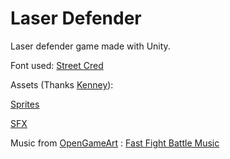 # Laser Defender
Laser defender game made with Unity.

Font used: [Street Cred](https://www.dafont.com/street-cred.font)

Assets (Thanks [Kenney](https://kenney.nl/)):

[Sprites](https://kenney.nl/assets/space-shooter-redux)

[SFX](https://kenney.nl/assets/digital-audio)

Music from [OpenGameArt](https://opengameart.org) :
[Fast Fight Battle Music](https://opengameart.org/content/fast-fight-battle-music)